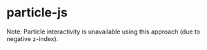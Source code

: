 # particle-js

Note: Particle interactivity is unavailable using this approach (due to negative z-index).
